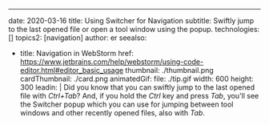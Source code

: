 ---
date: 2020-03-16
title: Using Switcher for Navigation
subtitle: Swiftly jump to the last opened file or open a tool window using the popup.
technologies: []
topics2: [navigation]
author: er
seealso:
- title: Navigation in WebStorm
  href: https://www.jetbrains.com/help/webstorm/using-code-editor.html#editor_basic_usage
thumbnail: ./thumbnail.png
cardThumbnail: ./card.png
animatedGif:
  file: ./tip.gif
  width: 600
  height: 300
leadin: |
  Did you know that you can swiftly jump to the last opened 
  file with *Ctrl+Tab*? And, if you hold the *Ctrl* key and press *Tab*, 
  you'll see the Switcher popup which you can use for jumping 
  between tool windows and other recently opened files, also with *Tab*.

